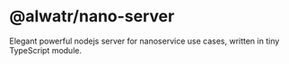 # @alwatr/nano-server

Elegant powerful nodejs server for nanoservice use cases, written in tiny TypeScript module.
